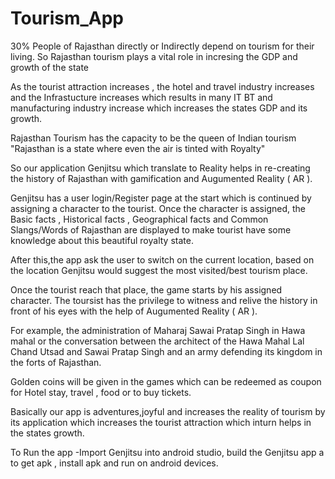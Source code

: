 # Tourism_App

﻿30% People of Rajasthan directly or Indirectly depend on tourism for their living. So Rajasthan tourism plays a vital role in incresing the GDP and growth of the state

As the tourist attraction increases , the hotel and travel industry increases and the Infrastucture increases which results in many IT BT and manufacturing industry increase which increases the states GDP and its growth.

Rajasthan Tourism has the capacity to be the queen of Indian tourism
"Rajasthan is a state where even the air is tinted with Royalty"

So our application Genjitsu which translate to Reality helps in re-creating the history of Rajasthan with gamification and Augumented Reality ( AR ).

Genjitsu has a user login/Register page at the start which is continued by assigning a character to the tourist.
Once the character is assigned, the Basic facts , Historical facts , Geographical facts and Common Slangs/Words of Rajasthan are displayed to make tourist have some knowledge about this beautiful royalty state.

After this,the app ask the user to switch on the current location, based on the location Genjitsu would suggest the most visited/best tourism place.

Once the tourist reach that place, the game starts by his assigned character.
The toursist has the privilege to witness and relive the history in front of his eyes with the help of Augumented Reality ( AR ).

For example, the administration of Maharaj Sawai Pratap Singh in Hawa mahal or the conversation between the architect of the Hawa Mahal Lal Chand Utsad and Sawai Pratap Singh
and an army defending its kingdom in the forts of Rajasthan.

Golden coins will be given in the games which can be redeemed as coupon for Hotel stay, travel , food or to buy tickets.

Basically our app is adventures,joyful and increases the reality of tourism by its application which increases the tourist attraction which inturn helps in the states growth. 




To Run the app -Import Genjitsu into android studio, build the Genjitsu app a to get apk , install apk and run on android devices.
